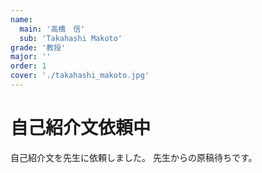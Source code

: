 ```yaml
---
name:
  main: '高橋　信'
  sub: 'Takahashi Makoto'
grade: '教授'
major: ''
order: 1
cover: './takahashi_makoto.jpg'
---
```


# 自己紹介文依頼中
自己紹介文を先生に依頼しました。
先生からの原稿待ちです。
